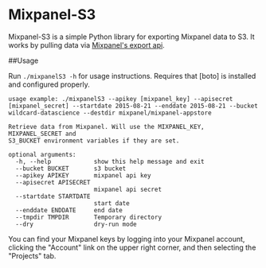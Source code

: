 Mixpanel-S3
===============

Mixpanel-S3 is a simple Python library for exporting Mixpanel data to S3. It works by pulling data via [Mixpanel's export api](https://mixpanel.com/docs/api-documentation/data-export-api).

##Usage

Run ```./mixpanelS3 -h``` for usage instructions. Requires that [boto] is installed and configured properly.

    usage example: ./mixpanelS3 --apikey [mixpanel_key] --apisecret [mixpanel_secret] --startdate 2015-08-21 --enddate 2015-08-21 --bucket wildcard-datascience --destdir mixpanel/mixpanel-appstore

    Retrieve data from Mixpanel. Will use the MIXPANEL_KEY, MIXPANEL_SECRET and
    S3_BUCKET environment variables if they are set.

    optional arguments:
      -h, --help            show this help message and exit
      --bucket BUCKET       s3 bucket
      --apikey APIKEY       mixpanel api key
      --apisecret APISECRET
                            mixpanel api secret
      --startdate STARTDATE
                            start date
      --enddate ENDDATE     end date
      --tmpdir TMPDIR       Temporary directory
      --dry                 dry-run mode


You can find your Mixpanel keys by logging into your Mixpanel account, clicking the "Account" link on the upper right corner, and then selecting the "Projects" tab.
